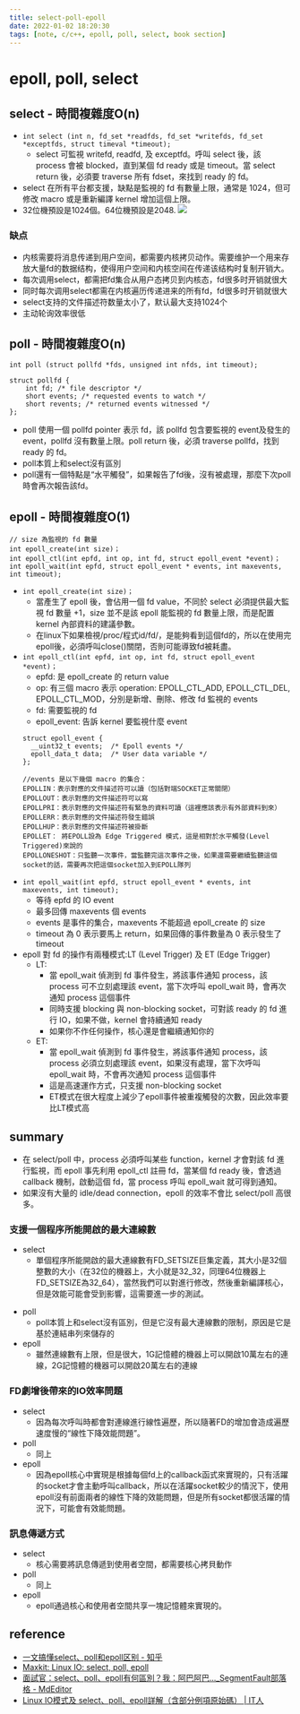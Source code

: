 ```yaml
---
title: select-poll-epoll
date: 2022-01-02 18:20:30
tags: [note, c/c++, epoll, poll, select, book section]
---
```


# epoll, poll, select


## select - 時間複雜度O(n)
- `int select (int n, fd_set *readfds, fd_set *writefds, fd_set *exceptfds, struct timeval *timeout);`
    - select 可監視 writefd, readfd, 及 exceptfd。呼叫 select 後，該 process 會被 blocked，直到某個 fd ready 或是 timeout。當 select return 後，必須要 traverse 所有 fdset，來找到 ready 的 fd。
- select 在所有平台都支援，缺點是監視的 fd 有數量上限，通常是 1024，但可修改 macro 或是重新編譯 kernel 增加這個上限。
- 32位機預設是1024個。64位機預設是2048.
![](https://i.imgur.com/Cky3Tmr.png)

<!--more-->

### 缺点
* 内核需要将消息传递到用户空间，都需要内核拷贝动作。需要维护一个用来存放大量fd的数据结构，使得用户空间和内核空间在传递该结构时复制开销大。
* 每次调用select，都需把fd集合从用户态拷贝到内核态，fd很多时开销就很大
* 同时每次调用select都需在内核遍历传递进来的所有fd，fd很多时开销就很大
* select支持的文件描述符数量太小了，默认最大支持1024个
* 主动轮询效率很低

## poll - 時間複雜度O(n)
```clike
int poll (struct pollfd *fds, unsigned int nfds, int timeout);

struct pollfd {
    int fd; /* file descriptor */
    short events; /* requested events to watch */
    short revents; /* returned events witnessed */
};
```
- poll 使用一個 pollfd pointer 表示 fd，該 pollfd 包含要監視的 event及發生的 event，pollfd 沒有數量上限。poll return 後，必須 traverse pollfd，找到 ready 的 fd。
- poll本質上和select沒有區別
- poll還有一個特點是“水平觸發”，如果報告了fd後，沒有被處理，那麼下次poll時會再次報告該fd。


## epoll - 時間複雜度O(1)
```clike
// size 為監視的 fd 數量
int epoll_create(int size)；
int epoll_ctl(int epfd, int op, int fd, struct epoll_event *event)；
int epoll_wait(int epfd, struct epoll_event * events, int maxevents, int timeout);
```
- `int epoll_create(int size)；`
    - 當產生了 epoll 後，會佔用一個 fd value，不同於 select 必須提供最大監視 fd 數量 +1，size 並不是該 epoll 能監視的 fd 數量上限，而是配置 kernel 內部資料的建議參數。
    - 在linux下如果檢視/proc/程式id/fd/，是能夠看到這個fd的，所以在使用完epoll後，必須呼叫close()關閉，否則可能導致fd被耗盡。
- `int epoll_ctl(int epfd, int op, int fd, struct epoll_event *event)；`
    -   epfd: 是 epoll_create 的 return value
    -   op: 有三個 macro 表示 operation: EPOLL_CTL_ADD, EPOLL_CTL_DEL, EPOLL_CTL_MOD，分別是新增、刪除、修改 fd 監視的 events
    -   fd: 需要監視的 fd
    -   epoll_event: 告訴 kernel 要監視什麼 event
    ```clike
    struct epoll_event {
      __uint32_t events;  /* Epoll events */
      epoll_data_t data;  /* User data variable */
    };
    
    //events 是以下幾個 macro 的集合：
    EPOLLIN：表示對應的文件描述符可以讀（包括對端SOCKET正常關閉）
    EPOLLOUT：表示對應的文件描述符可以寫
    EPOLLPRI：表示對應的文件描述符有緊急的資料可讀（這裡應該表示有外部資料到來）
    EPOLLERR：表示對應的文件描述符發生錯誤
    EPOLLHUP：表示對應的文件描述符被掛斷
    EPOLLET： 將EPOLL設為 Edge Triggered 模式，這是相對於水平觸發(Level Triggered)來說的
    EPOLLONESHOT：只監聽一次事件，當監聽完這次事件之後，如果還需要繼續監聽這個socket的話，需要再次把這個socket加入到EPOLL隊列
    ```
- `int epoll_wait(int epfd, struct epoll_event * events, int maxevents, int timeout);`
    - 等待 epfd 的 IO event
    - 最多回傳 maxevents 個 events
    - events 是事件的集合，maxevents 不能超過 epoll_create 的 size
    - timeout 為 0 表示要馬上 return，如果回傳的事件數量為 0 表示發生了 timeout
- epoll 對 fd 的操作有兩種模式:LT (Level Trigger) 及 ET (Edge Trigger)
    -   LT:
        -   當 epoll_wait 偵測到 fd 事件發生，將該事件通知 process，該 process 可不立刻處理該 event，當下次呼叫 epoll_wait 時，會再次通知 process 這個事件
        - 同時支援 blocking 與 non-blocking socket，可對該 ready 的 fd 進行 IO，如果不做，kernel 會持續通知 ready
        - 如果你不作任何操作，核心還是會繼續通知你的
    -   ET:
        -   當 epoll_wait 偵測到 fd 事件發生，將該事件通知 process，該 process 必須立刻處理該 event，如果沒有處理，當下次呼叫 epoll_wait 時，不會再次通知 process 這個事件
        - 這是高速運作方式，只支援 non-blocking socket
        - ET模式在很大程度上減少了epoll事件被重複觸發的次數，因此效率要比LT模式高



## summary
- 在 select/poll 中，process 必須呼叫某些 function，kernel 才會對該 fd 進行監視，而 epoll 事先利用 epoll_ctl 註冊 fd，當某個 fd ready 後，會透過 callback 機制，啟動這個 fd，當 process 呼叫 epoll_wait 就可得到通知。
- 如果沒有大量的 idle/dead connection，epoll 的效率不會比 select/poll 高很多。
### 支援一個程序所能開啟的最大連線數
- select
    * 單個程序所能開啟的最大連線數有FD_SETSIZE巨集定義，其大小是32個整數的大小（在32位的機器上，大小就是32_32，同理64位機器上FD_SETSIZE為32_64），當然我們可以對進行修改，然後重新編譯核心，但是效能可能會受到影響，這需要進一步的測試。
* poll
    * poll本質上和select沒有區別，但是它沒有最大連線數的限制，原因是它是基於連結串列來儲存的
* epoll
    * 雖然連線數有上限，但是很大，1G記憶體的機器上可以開啟10萬左右的連線，2G記憶體的機器可以開啟20萬左右的連線
### FD劇增後帶來的IO效率問題
* select
    * 因為每次呼叫時都會對連線進行線性遍歷，所以隨著FD的增加會造成遍歷速度慢的“線性下降效能問題”。
* poll
    * 同上
* epoll
    * 因為epoll核心中實現是根據每個fd上的callback函式來實現的，只有活躍的socket才會主動呼叫callback，所以在活躍socket較少的情況下，使用epoll沒有前面兩者的線性下降的效能問題，但是所有socket都很活躍的情況下，可能會有效能問題。
### 訊息傳遞方式
* select
    * 核心需要將訊息傳遞到使用者空間，都需要核心拷貝動作
* poll
    * 同上
* epoll
    * epoll通過核心和使用者空間共享一塊記憶體來實現的。



## reference
- [一文搞懂select、poll和epoll区别 - 知乎](https://zhuanlan.zhihu.com/p/272891398)
- [Maxkit: Linux IO: select, poll, epoll](https://blog.maxkit.com.tw/2019/07/linux-io-select-poll-epoll.html)
- [面試官：select、poll、epoll有何區別？我：阿巴阿巴..._SegmentFault部落格 - MdEditor](https://www.gushiciku.cn/pl/poOl/zh-tw)
- [Linux IO模式及 select、poll、epoll詳解（含部分例項原始碼） | IT人](https://iter01.com/562148.html)